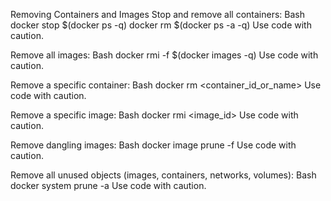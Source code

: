 Removing Containers and Images
Stop and remove all containers:
Bash
docker stop $(docker ps -q)
docker rm $(docker ps -a -q)
Use code with caution.

Remove all images:
Bash
docker rmi -f $(docker images -q)
Use code with caution.

Remove a specific container:
Bash
docker rm <container_id_or_name>
Use code with caution.

Remove a specific image:
Bash
docker rmi <image_id>
Use code with caution.

Remove dangling images:
Bash
docker image prune -f
Use code with caution.

Remove all unused objects (images, containers, networks, volumes):
Bash
docker system prune -a
Use code with caution.

